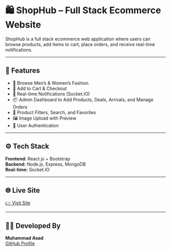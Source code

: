 # 🛍️ ShopHub – Full Stack Ecommerce Website

ShopHub is a full stack ecommerce web application where users can browse products, add items to cart, place orders, and receive real-time notifications.

---

## 🚀 Features

- 👕 Browse Men’s & Women’s Fashion
- 🛒 Add to Cart & Checkout
- 🔔 Real-time Notifications (Socket.IO)
- 📦 Admin Dashboard to Add Products, Deals, Arrivals, and Manage Orders
- 💬 Product Filters, Search, and Favorites
- 🖼️ Image Upload with Preview
- 🔐 User Authentication

---

## ⚙️ Tech Stack

**Frontend:** React.js + Bootstrap  
**Backend:** Node.js, Express, MongoDB  
**Real-time:** Socket.IO

---

## 🌐 Live Site

[👉 Visit Site](https://your-vercel-link.vercel.app)

---

## 🧑‍💻 Developed By

**Muhammad Asad**  
[GitHub Profile](https://github.com/Asad3322)
